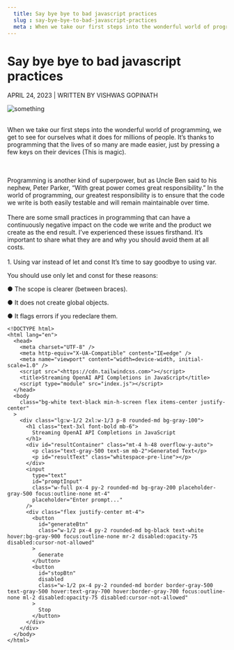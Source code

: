 ```yaml
---
  title: Say bye bye to bad javascript practices
  slug : say-bye-bye-to-bad-javascript-practices
  meta : When we take our first steps into the wonderful world of programming, we get to see for ourselves what it does for millions of people. It’s thanks to programming that the lives
---
```


# Say bye bye to bad javascript practices

APRIL 24, 2023 | WRITTEN BY VISHWAS GOPINATH

<img src="https://cdn.builder.io/api/v1/image/assets%2FYJIGb4i01jvw0SRdL5Bt%2F77f866290d044b118268f88b0128e427" alt="something">

<br/>
<br/>

When we take our first steps into the wonderful world of programming, we get to see for ourselves what it does for millions of people. It’s thanks to programming that the lives of so many are made easier, just by pressing a few keys on their devices (This is magic).

<br/>
<br/>
Programming is another kind of superpower, but as Uncle Ben said to his nephew, Peter Parker, “With great power comes great responsibility.” In the world of programming, our greatest responsibility is to ensure that the code we write is both easily testable and will remain maintainable over time.

<br/>
<br/>
There are some small practices in programming that can have a continuously negative impact on the code we write and the product we create as the end result. I’ve experienced these issues firsthand. It’s important to share what they are and why you should avoid them at all costs.

<br/>
<br/>
  1. Using var instead of let and const
  It’s time to say goodbye to using var.
  
  You should use only let and const for these reasons:
  
  ● The scope is clearer (between braces).
  
  ● It does not create global objects.

● It flags errors if you redeclare them.

```
<!DOCTYPE html>
<html lang="en">
  <head>
    <meta charset="UTF-8" />
    <meta http-equiv="X-UA-Compatible" content="IE=edge" />
    <meta name="viewport" content="width=device-width, initial-scale=1.0" />
    <script src="<https://cdn.tailwindcss.com>"></script>
    <title>Streaming OpenAI API Completions in JavaScript</title>
    <script type="module" src="index.js"></script>
  </head>
  <body
    class="bg-white text-black min-h-screen flex items-center justify-center"
  >
    <div class="lg:w-1/2 2xl:w-1/3 p-8 rounded-md bg-gray-100">
      <h1 class="text-3xl font-bold mb-6">
        Streaming OpenAI API Completions in JavaScript
      </h1>
      <div id="resultContainer" class="mt-4 h-48 overflow-y-auto">
        <p class="text-gray-500 text-sm mb-2">Generated Text</p>
        <p id="resultText" class="whitespace-pre-line"></p>
      </div>
      <input
        type="text"
        id="promptInput"
        class="w-full px-4 py-2 rounded-md bg-gray-200 placeholder-gray-500 focus:outline-none mt-4"
        placeholder="Enter prompt..."
      />
      <div class="flex justify-center mt-4">
        <button
          id="generateBtn"
          class="w-1/2 px-4 py-2 rounded-md bg-black text-white hover:bg-gray-900 focus:outline-none mr-2 disabled:opacity-75 disabled:cursor-not-allowed"
        >
          Generate
        </button>
        <button
          id="stopBtn"
          disabled
          class="w-1/2 px-4 py-2 rounded-md border border-gray-500 text-gray-500 hover:text-gray-700 hover:border-gray-700 focus:outline-none ml-2 disabled:opacity-75 disabled:cursor-not-allowed"
        >
          Stop
        </button>
      </div>
    </div>
  </body>
</html>
```

